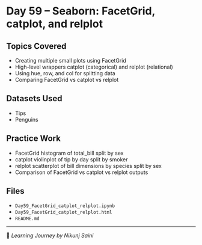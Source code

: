 # Day 59 – Seaborn: FacetGrid, catplot, and relplot

##  Topics Covered
- Creating multiple small plots using FacetGrid
- High-level wrappers catplot (categorical) and relplot (relational)
- Using hue, row, and col for splitting data
- Comparing FacetGrid vs catplot vs relplot

##  Datasets Used 
- Tips
- Penguins

##  Practice Work
- FacetGrid histogram of total_bill split by sex
- catplot violinplot of tip by day split by smoker 
- relplot scatterplot of bill dimensions by species split by sex
- Comparison of FacetGrid vs catplot vs relplot outputs

##  Files
- `Day59_FacetGrid_catplot_relplot.ipynb`
- `Day59_FacetGrid_catplot_relplot.html`
- `README.md`

---
🔗 *Learning Journey by Nikunj Saini*

